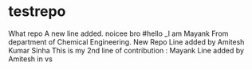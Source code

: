 # testrepo
What repo
A new line added.
noicee bro
#hello _I am Mayank From department of Chemical Engineering.
New Repo
Line added by Amitesh Kumar Sinha
This is my 2nd line of contribution : Mayank
 Line added by Amitesh in vs